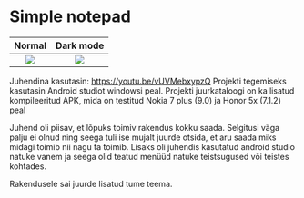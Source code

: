 # Simple notepad

Normal                                |  Dark mode
:------------------------------------:|:--------------------------------------:
![](https://i.imgur.com/EYlIUdc.png)  |  ![](https://i.imgur.com/J2qWEVn.png)




Juhendina kasutasin: https://youtu.be/vUVMebxypzQ
Projekti tegemiseks kasutasin Android studiot windowsi peal. Projekti juurkataloogi on ka lisatud kompileeritud APK, mida on testitud
Nokia 7 plus (9.0) ja Honor 5x (7.1.2) peal

Juhend oli piisav, et lõpuks toimiv rakendus kokku saada. Selgitusi väga palju ei olnud ning seega tuli ise mujalt juurde otsida, 
et aru saada miks midagi toimib nii nagu ta toimib. 
Lisaks oli juhendis kasutatud android studio natuke vanem ja seega olid teatud menüüd natuke teistsugused või teistes kohtades.

Rakendusele sai juurde lisatud tume teema.
